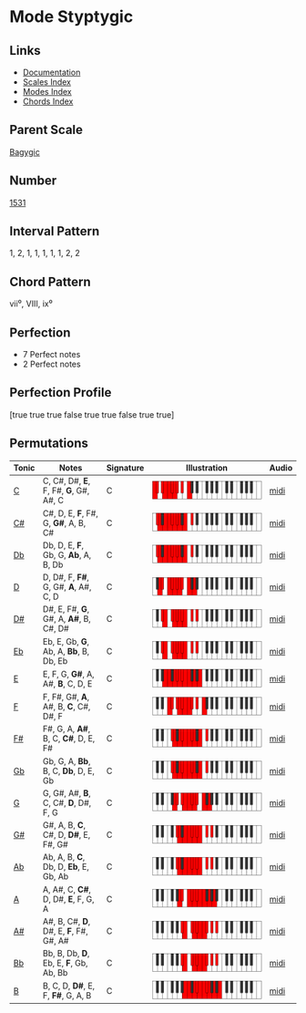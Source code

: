 # Mode Styptygic

## Links

- [Documentation](index.md)
- [Scales Index](Scales.md)
- [Modes Index](Modes.md)
- [Chords Index](Chords.md)

## Parent Scale

[Bagygic](ScaleBagygic.md)

## Number

[1531](https://ianring.com/musictheory/scales/1531)

## Interval Pattern

1, 2, 1, 1, 1, 1, 1, 2, 2

## Chord Pattern

vii⁰, VIII, ix⁰

## Perfection

- 7 Perfect notes
- 2 Perfect notes

## Perfection Profile

[true true true false true true false true true]

## Permutations

| Tonic | Notes | Signature | Illustration | Audio |
|-------|-------|-----------|--------------|-------|
| [C](ModeCNaturalStyptygic.md) | C, C#, D#, **E**, F, F#, **G**, G#, A#, C | C | ![CNaturalStyptygic](ModeCNaturalStyptygic.png) | [midi](https://github.com/edipermadi/music/blob/main/docs/ModeCNaturalStyptygic.mid?raw=true) |
| [C#](ModeCSharpStyptygic.md) | C#, D, E, **F**, F#, G, **G#**, A, B, C# | C | ![CSharpStyptygic](ModeCSharpStyptygic.png) | [midi](https://github.com/edipermadi/music/blob/main/docs/ModeCSharpStyptygic.mid?raw=true) |
| [Db](ModeDFlatStyptygic.md) | Db, D, E, **F**, Gb, G, **Ab**, A, B, Db | C | ![DFlatStyptygic](ModeDFlatStyptygic.png) | [midi](https://github.com/edipermadi/music/blob/main/docs/ModeDFlatStyptygic.mid?raw=true) |
| [D](ModeDNaturalStyptygic.md) | D, D#, F, **F#**, G, G#, **A**, A#, C, D | C | ![DNaturalStyptygic](ModeDNaturalStyptygic.png) | [midi](https://github.com/edipermadi/music/blob/main/docs/ModeDNaturalStyptygic.mid?raw=true) |
| [D#](ModeDSharpStyptygic.md) | D#, E, F#, **G**, G#, A, **A#**, B, C#, D# | C | ![DSharpStyptygic](ModeDSharpStyptygic.png) | [midi](https://github.com/edipermadi/music/blob/main/docs/ModeDSharpStyptygic.mid?raw=true) |
| [Eb](ModeEFlatStyptygic.md) | Eb, E, Gb, **G**, Ab, A, **Bb**, B, Db, Eb | C | ![EFlatStyptygic](ModeEFlatStyptygic.png) | [midi](https://github.com/edipermadi/music/blob/main/docs/ModeEFlatStyptygic.mid?raw=true) |
| [E](ModeENaturalStyptygic.md) | E, F, G, **G#**, A, A#, **B**, C, D, E | C | ![ENaturalStyptygic](ModeENaturalStyptygic.png) | [midi](https://github.com/edipermadi/music/blob/main/docs/ModeENaturalStyptygic.mid?raw=true) |
| [F](ModeFNaturalStyptygic.md) | F, F#, G#, **A**, A#, B, **C**, C#, D#, F | C | ![FNaturalStyptygic](ModeFNaturalStyptygic.png) | [midi](https://github.com/edipermadi/music/blob/main/docs/ModeFNaturalStyptygic.mid?raw=true) |
| [F#](ModeFSharpStyptygic.md) | F#, G, A, **A#**, B, C, **C#**, D, E, F# | C | ![FSharpStyptygic](ModeFSharpStyptygic.png) | [midi](https://github.com/edipermadi/music/blob/main/docs/ModeFSharpStyptygic.mid?raw=true) |
| [Gb](ModeGFlatStyptygic.md) | Gb, G, A, **Bb**, B, C, **Db**, D, E, Gb | C | ![GFlatStyptygic](ModeGFlatStyptygic.png) | [midi](https://github.com/edipermadi/music/blob/main/docs/ModeGFlatStyptygic.mid?raw=true) |
| [G](ModeGNaturalStyptygic.md) | G, G#, A#, **B**, C, C#, **D**, D#, F, G | C | ![GNaturalStyptygic](ModeGNaturalStyptygic.png) | [midi](https://github.com/edipermadi/music/blob/main/docs/ModeGNaturalStyptygic.mid?raw=true) |
| [G#](ModeGSharpStyptygic.md) | G#, A, B, **C**, C#, D, **D#**, E, F#, G# | C | ![GSharpStyptygic](ModeGSharpStyptygic.png) | [midi](https://github.com/edipermadi/music/blob/main/docs/ModeGSharpStyptygic.mid?raw=true) |
| [Ab](ModeAFlatStyptygic.md) | Ab, A, B, **C**, Db, D, **Eb**, E, Gb, Ab | C | ![AFlatStyptygic](ModeAFlatStyptygic.png) | [midi](https://github.com/edipermadi/music/blob/main/docs/ModeAFlatStyptygic.mid?raw=true) |
| [A](ModeANaturalStyptygic.md) | A, A#, C, **C#**, D, D#, **E**, F, G, A | C | ![ANaturalStyptygic](ModeANaturalStyptygic.png) | [midi](https://github.com/edipermadi/music/blob/main/docs/ModeANaturalStyptygic.mid?raw=true) |
| [A#](ModeASharpStyptygic.md) | A#, B, C#, **D**, D#, E, **F**, F#, G#, A# | C | ![ASharpStyptygic](ModeASharpStyptygic.png) | [midi](https://github.com/edipermadi/music/blob/main/docs/ModeASharpStyptygic.mid?raw=true) |
| [Bb](ModeBFlatStyptygic.md) | Bb, B, Db, **D**, Eb, E, **F**, Gb, Ab, Bb | C | ![BFlatStyptygic](ModeBFlatStyptygic.png) | [midi](https://github.com/edipermadi/music/blob/main/docs/ModeBFlatStyptygic.mid?raw=true) |
| [B](ModeBNaturalStyptygic.md) | B, C, D, **D#**, E, F, **F#**, G, A, B | C | ![BNaturalStyptygic](ModeBNaturalStyptygic.png) | [midi](https://github.com/edipermadi/music/blob/main/docs/ModeBNaturalStyptygic.mid?raw=true) |
